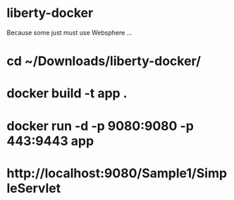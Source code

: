 # liberty-docker

Because some just must use Websphere ...

# cd ~/Downloads/liberty-docker/
# docker build -t app .
# docker run -d -p 9080:9080 -p 443:9443 app
# http://localhost:9080/Sample1/SimpleServlet
